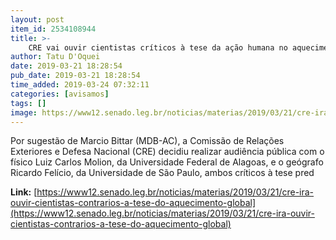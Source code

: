 ```yaml
---
layout: post
item_id: 2534108944
title: >-
    CRE vai ouvir cientistas críticos à tese da ação humana no aquecimento global
author: Tatu D'Oquei
date: 2019-03-21 18:28:54
pub_date: 2019-03-21 18:28:54
time_added: 2019-03-24 07:32:11
categories: [avisamos]
tags: []
image: https://www12.senado.leg.br/noticias/materias/2019/03/21/cre-ira-ouvir-cientistas-contrarios-a-tese-do-aquecimento-global/20190321_01153w.jpg
---
```


Por sugestão de Marcio Bittar (MDB-AC), a Comissão de Relações Exteriores e Defesa Nacional (CRE) decidiu realizar audiência pública com o físico Luiz Carlos Molion, da Universidade Federal de Alagoas, e o geógrafo Ricardo Felício, da Universidade de São Paulo, ambos críticos à tese pred

**Link:** [https://www12.senado.leg.br/noticias/materias/2019/03/21/cre-ira-ouvir-cientistas-contrarios-a-tese-do-aquecimento-global](https://www12.senado.leg.br/noticias/materias/2019/03/21/cre-ira-ouvir-cientistas-contrarios-a-tese-do-aquecimento-global)

